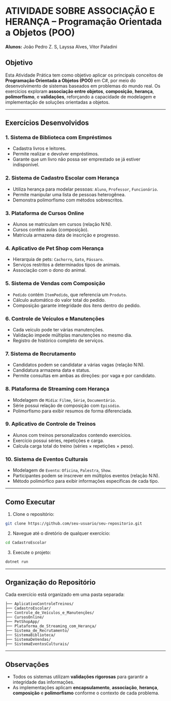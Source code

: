 
# ATIVIDADE SOBRE ASSOCIAÇÃO E HERANÇA – Programação Orientada a Objetos (POO)

**Alunos:** João Pedro Z. S, Layssa Alves, Vitor Paladini

## Objetivo

Esta Atividade Prática tem como objetivo aplicar os principais conceitos de **Programação Orientada a Objetos (POO)** em C#, por meio do desenvolvimento de sistemas baseados em problemas do mundo real. Os exercícios exploram **associação entre objetos**, **composição**, **herança**, **polimorfismo**, e **validações**, reforçando a capacidade de modelagem e implementação de soluções orientadas a objetos.

---

## Exercícios Desenvolvidos

### 1. Sistema de Biblioteca com Empréstimos
- Cadastra livros e leitores.
- Permite realizar e devolver empréstimos.
- Garante que um livro não possa ser emprestado se já estiver indisponível.

### 2. Sistema de Cadastro Escolar com Herança
- Utiliza herança para modelar pessoas: `Aluno`, `Professor`, `Funcionário`.
- Permite manipular uma lista de pessoas heterogênea.
- Demonstra polimorfismo com métodos sobrescritos.

### 3. Plataforma de Cursos Online
- Alunos se matriculam em cursos (relação N:N).
- Cursos contêm aulas (composição).
- Matricula armazena data de inscrição e progresso.

### 4. Aplicativo de Pet Shop com Herança
- Hierarquia de pets: `Cachorro`, `Gato`, `Pássaro`.
- Serviços restritos a determinados tipos de animais.
- Associação com o dono do animal.

### 5. Sistema de Vendas com Composição
- `Pedido` contém `ItemPedido`, que referencia um `Produto`.
- Cálculo automático do valor total do pedido.
- Composição garante integridade dos itens dentro do pedido.

### 6. Controle de Veículos e Manutenções
- Cada veículo pode ter várias manutenções.
- Validação impede múltiplas manutenções no mesmo dia.
- Registro de histórico completo de serviços.

### 7. Sistema de Recrutamento
- Candidatos podem se candidatar a várias vagas (relação N:N).
- Candidatura armazena data e status.
- Permite consultas em ambas as direções: por vaga e por candidato.

### 8. Plataforma de Streaming com Herança
- Modelagem de `Mídia`: `Filme`, `Série`, `Documentário`.
- Série possui relação de composição com `Episódio`.
- Polimorfismo para exibir resumos de forma diferenciada.

### 9. Aplicativo de Controle de Treinos
- Alunos com treinos personalizados contendo exercícios.
- Exercício possui séries, repetições e carga.
- Calcula carga total do treino (séries × repetições × peso).

### 10. Sistema de Eventos Culturais
- Modelagem de `Evento`: `Oficina`, `Palestra`, `Show`.
- Participantes podem se inscrever em múltiplos eventos (relação N:N).
- Método polimórfico para exibir informações específicas de cada tipo.

---

## Como Executar

1. Clone o repositório:
```bash
git clone https://github.com/seu-usuario/seu-repositorio.git
```

2. Navegue até o diretório de qualquer exercício:
```bash
cd CadastroEscolar
```

3. Execute o projeto:
```bash
dotnet run
```

---

## Organização do Repositório

Cada exercício está organizado em uma pasta separada:

```
├── AplicativoControleTreinos/
├── CadastroEscolar/
├── Controle_de_Veículos_e_Manutenções/
├── CursosOnline/
├── PetShopApp/
├── Plataforma_de_Streaming_com_Herança/
├── Sistema_de_Recrutamento/
├── SistemaBiblioteca/
├── SistemaDeVendas/
├── SistemaEventosCulturais/
```

---

## Observações

- Todos os sistemas utilizam **validações rigorosas** para garantir a integridade das informações.
- As implementações aplicam **encapsulamento**, **associação**, **herança**, **composição** e **polimorfismo** conforme o contexto de cada problema.
